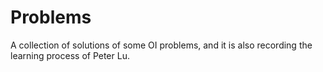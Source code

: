# Problems

A collection of solutions of some OI problems, and it is also recording the learning process of Peter Lu.
